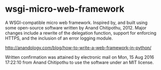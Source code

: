 # wsgi-micro-web-framework
A WSGI-compatible micro web framework. Inspired by, and built using some open-source software written by Anand Chitipothu, 2012. Major changes include a rewrite of the delegation function, support for enforcing HTTPS, and the inclusion of an error logging module.

http://anandology.com/blog/how-to-write-a-web-framework-in-python/

Written confirmation was attained by electronic mail on Mon, 15 Aug 2016 17:22:10 from Anand Chitipothu to use the software under an MIT license.

